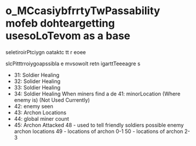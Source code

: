 # o_MCcasiybfrrtyTwPassability mofeb dohteargetting usesoLoTevom  as a base

seletiroirPtciygn oataktc tt r eoee

slcPitttrroiygoapssibla e mvsowolt retn igarttTeeeagre s
- 31: Soldier Healing
- 32: Solider Healing
- 33: Soldier Healing
- 34: Soldier Healing
When miners find a de 41: minorLocation (Where enemy is)  (Not Used Currently)
- 42: enemy seen
- 43: Archon Locations
- 44: global miner count
- 45: Archon Attacked
48 - used to tell friendly soldiers possible enemy archon locations
49 - locations of archon 0-1
50 - locations of archon 2-3